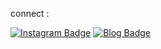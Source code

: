 connect :

[![Instagram Badge](https://img.shields.io/badge/-Instagram-dd2a7b?style=flat-square&logo=instagram&logoColor=white&link=https://www.instagram.com/duckintoyou/)](https://www.instagram.com/duckintoyou/) 
[![Blog Badge](http://img.shields.io/badge/-Blog-brightgreen?style=flat-square&logo=FF5722&link=https://blog.naver.com/sooa884)](https://blog.naver.com/sooa884)








<!--
**duckintoyou/duckintoyou** is a ✨ _special_ ✨ repository because its `README.md` (this file) appears on your GitHub profile.

Here are some ideas to get you started:
### ^~^ ~~~ 
- 🔭 I’m currently working on ...
- 🌱 I’m currently learning ...
- 👯 I’m looking to collaborate on ...
- 🤔 I’m looking for help with ...
- 💬 Ask me about ...
- 📫 How to reach me: ...
- 😄 Pronouns: ...
- ⚡ Fun fact: ...
-->
